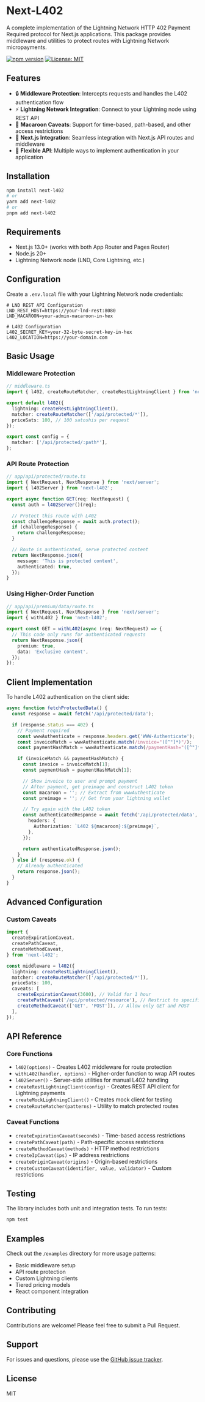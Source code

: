 # Next-L402

A complete implementation of the Lightning Network HTTP 402 Payment Required protocol for Next.js applications. This package provides middleware and utilities to protect routes with Lightning Network micropayments.

[![npm version](https://img.shields.io/npm/v/next-l402.svg)](https://www.npmjs.com/package/next-l402)
[![License: MIT](https://img.shields.io/badge/License-MIT-yellow.svg)](https://opensource.org/licenses/MIT)

## Features

- 🔒 **Middleware Protection**: Intercepts requests and handles the L402 authentication flow
- ⚡ **Lightning Network Integration**: Connect to your Lightning node using REST API
- 🔑 **Macaroon Caveats**: Support for time-based, path-based, and other access restrictions
- 🚀 **Next.js Integration**: Seamless integration with Next.js API routes and middleware
- 🧩 **Flexible API**: Multiple ways to implement authentication in your application

## Installation

```bash
npm install next-l402
# or
yarn add next-l402
# or
pnpm add next-l402
```

## Requirements

- Next.js 13.0+ (works with both App Router and Pages Router)
- Node.js 20+
- Lightning Network node (LND, Core Lightning, etc.)

## Configuration

Create a `.env.local` file with your Lightning Network node credentials:

```env
# LND REST API Configuration
LND_REST_HOST=https://your-lnd-rest:8080
LND_MACAROON=your-admin-macaroon-in-hex

# L402 Configuration
L402_SECRET_KEY=your-32-byte-secret-key-in-hex
L402_LOCATION=https://your-domain.com
```

## Basic Usage

### Middleware Protection

```typescript
// middleware.ts
import { l402, createRouteMatcher, createRestLightningClient } from 'next-l402';

export default l402({
  lightning: createRestLightningClient(),
  matcher: createRouteMatcher(['/api/protected/*']),
  priceSats: 100, // 100 satoshis per request
});

export const config = {
  matcher: ['/api/protected/:path*'],
};
```

### API Route Protection

```typescript
// app/api/protected/route.ts
import { NextRequest, NextResponse } from 'next/server';
import { l402Server } from 'next-l402';

export async function GET(req: NextRequest) {
  const auth = l402Server()(req);

  // Protect this route with L402
  const challengeResponse = await auth.protect();
  if (challengeResponse) {
    return challengeResponse;
  }

  // Route is authenticated, serve protected content
  return NextResponse.json({
    message: 'This is protected content',
    authenticated: true,
  });
}
```

### Using Higher-Order Function

```typescript
// app/api/premium/data/route.ts
import { NextRequest, NextResponse } from 'next/server';
import { withL402 } from 'next-l402';

export const GET = withL402(async (req: NextRequest) => {
  // This code only runs for authenticated requests
  return NextResponse.json({
    premium: true,
    data: 'Exclusive content',
  });
});
```

## Client Implementation

To handle L402 authentication on the client side:

```typescript
async function fetchProtectedData() {
  const response = await fetch('/api/protected/data');

  if (response.status === 402) {
    // Payment required
    const wwwAuthenticate = response.headers.get('WWW-Authenticate');
    const invoiceMatch = wwwAuthenticate.match(/invoice="([^"]*)"/);
    const paymentHashMatch = wwwAuthenticate.match(/paymentHash="([^"]*)"/);

    if (invoiceMatch && paymentHashMatch) {
      const invoice = invoiceMatch[1];
      const paymentHash = paymentHashMatch[1];

      // Show invoice to user and prompt payment
      // After payment, get preimage and construct L402 token
      const macaroon = ''; // Extract from wwwAuthenticate
      const preimage = ''; // Get from your lightning wallet

      // Try again with the L402 token
      const authenticatedResponse = await fetch('/api/protected/data', {
        headers: {
          Authorization: `L402 ${macaroon}:${preimage}`,
        },
      });

      return authenticatedResponse.json();
    }
  } else if (response.ok) {
    // Already authenticated
    return response.json();
  }
}
```

## Advanced Configuration

### Custom Caveats

```typescript
import {
  createExpirationCaveat,
  createPathCaveat,
  createMethodCaveat,
} from 'next-l402';

const middleware = l402({
  lightning: createRestLightningClient(),
  matcher: createRouteMatcher(['/api/protected/*']),
  priceSats: 100,
  caveats: [
    createExpirationCaveat(3600), // Valid for 1 hour
    createPathCaveat('/api/protected/resource'), // Restrict to specific path
    createMethodCaveat(['GET', 'POST']), // Allow only GET and POST
  ],
});
```

## API Reference

### Core Functions

- `l402(options)` - Creates L402 middleware for route protection
- `withL402(handler, options)` - Higher-order function to wrap API routes
- `l402Server()` - Server-side utilities for manual L402 handling
- `createRestLightningClient(config)` - Creates REST API client for Lightning payments
- `createMockLightningClient()` - Creates mock client for testing
- `createRouteMatcher(patterns)` - Utility to match protected routes

### Caveat Functions

- `createExpirationCaveat(seconds)` - Time-based access restrictions
- `createPathCaveat(path)` - Path-specific access restrictions
- `createMethodCaveat(methods)` - HTTP method restrictions
- `createIpCaveat(ips)` - IP address restrictions
- `createOriginCaveat(origins)` - Origin-based restrictions
- `createCustomCaveat(identifier, value, validator)` - Custom restrictions

## Testing

The library includes both unit and integration tests. To run tests:

```bash
npm test
```

## Examples

Check out the `/examples` directory for more usage patterns:
- Basic middleware setup
- API route protection
- Custom Lightning clients
- Tiered pricing models
- React component integration

## Contributing

Contributions are welcome! Please feel free to submit a Pull Request.

## Support

For issues and questions, please use the [GitHub issue tracker](https://github.com/jbrill/next-l402/issues).

## License

MIT
